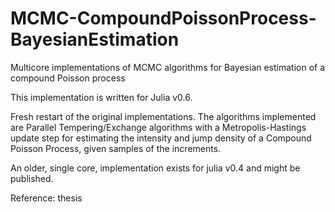 # MCMC-CompoundPoissonProcess-BayesianEstimation
Multicore implementations of MCMC algorithms for Bayesian estimation of a compound Poisson process

This implementation is written for Julia v0.6. 

Fresh restart of the original implementations. The algorithms implemented are Parallel Tempering/Exchange algorithms with a Metropolis-Hastings update step for estimating the intensity and jump density of a Compound Poisson Process, given samples of the increments.

An older, single core, implementation exists for julia v0.4 and might be published.

Reference: thesis

